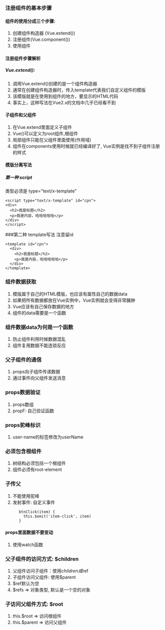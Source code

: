 ### 注册组件的基本步骤
#### 组件的使用分成三个步骤:
1. 创建组件构造器 (Vue.extend())
2. 注册组件(Vue.component())
3. 使用组件

#### 注册组件步骤解析
##### Vue.extend():
1. 调用Vue.extend()创建的是一个组件构造器
2. 通常在创建组件构造器时，传入template代表我们自定义组件的模版
3. 该模版就是在使用到组件的地方，要显示的HTML代码
4. 事实上，这种写法在Vue2.x的文档中几乎已经看不到

#### 子组件和父组件
1. 在Vue.extend里面定义子组件
2. Vue()可以定义为root组件,根组件
3. 局部组件只能在父组件里面使用(作用域)
4. 组件在components使用时候就已经编译好了, Vue实例是找不到子组件注册的样式

#### 模版分离写法
##### 第一种 script
类型必须是 type="text/x-template"
```vue
<script type="text/x-template" id="cpn">
<div>
  <h2>我是标题</h2>
  <p>我是内容，哈哈哈哈哈</p>
</div>
</script>
```
###第二种 template写法
注意留id
```vue
<template id="cpn">
  <div>
    <h2>我是标题</h2>
    <p>我是内容，哈哈哈哈哈</p>
  </div>
</template>

```

### 组件数据获取
1. 模版属于自己的HTML模版，也应该有属性自己的数据data
2. 如果把所有数据都放在Vue实例中，Vue实例就会变得非常臃肿
3. Vue应该有自己保存数据的地方
4. 组件的data需要是一个函数

### 组件数据data为何是一个函数
1. 防止组件利用时候数据混乱
2. 组件复用数据不能连锁反应

### 父子组件的通信
1. props向子组件传递数据
2. 通过事件向父组件发送消息

### props数据验证
1. props数组
2. propF: 自己验证函数

### props驼峰标识
1. user-name的标签修改为userName

### 必须包含根组件
1. 树结构必须包括一个根组件
2. 组件必须有root-element

### 子传父
1. 不能使用驼峰
2. 发射事件: 自定义事件
```vue
      btnClick(item) {
        this.$emit('item-click', item)
      }
```

#### props里面数据不要变动
1. 使用watch函数

### 父子组件的访问方式: $children
1. 父组件访问子组件：使用$children或$ref
2. 子组件访问父组件: 使用$parent
3. $ref默认为空
4. $refs => 对象类型, 默认是一个空的对象

### 子访问父组件方式: $root
1. this.$root => 访问根组件
2. this.$parent => 访问父组件
